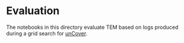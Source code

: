 # Evaluation

The notebooks in this directory evaluate TEM based on logs produced during a
grid search for [unCover](https://github.com/hpicgs/unCover).
